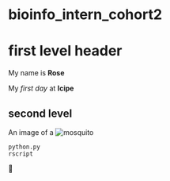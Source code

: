 # bioinfo_intern_cohort2


# first level header
My name is **Rose**


My *first day* at **Icipe**
## second level
An image of a ![mosquito](https://media.wired.com/photos/5b296efa0da4a86262ab0b85/16:9/w_2400,h_1350,c_limit/mosquito-609947168.jpg)

```
python.py
rscript

```
:tada:
